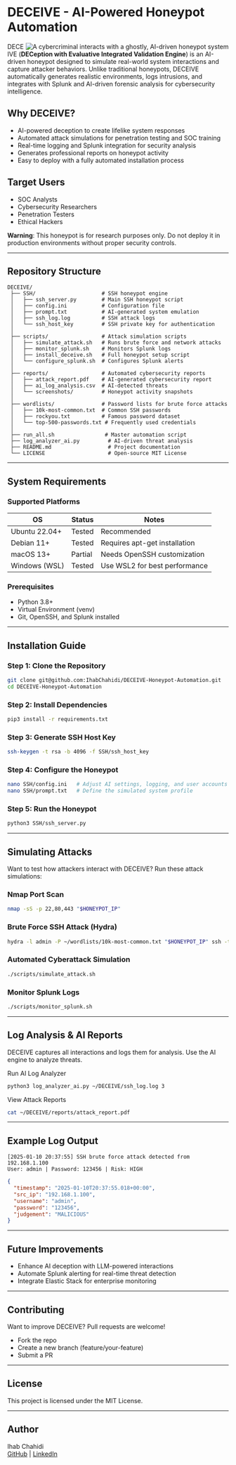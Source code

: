 # DECEIVE - AI-Powered Honeypot Automation

<img align="right" src="DECEIVE.png" alt="A cybercriminal interacts with a ghostly, AI-driven honeypot system">

DECEIVE (**DECeption with Evaluative Integrated Validation Engine**) is an AI-driven honeypot designed to simulate real-world system interactions and capture attacker behaviors. Unlike traditional honeypots, DECEIVE automatically generates realistic environments, logs intrusions, and integrates with Splunk and AI-driven forensic analysis for cybersecurity intelligence.

## Why DECEIVE?
- AI-powered deception to create lifelike system responses
- Automated attack simulations for penetration testing and SOC training
- Real-time logging and Splunk integration for security analysis
- Generates professional reports on honeypot activity
- Easy to deploy with a fully automated installation process

## Target Users
- SOC Analysts
- Cybersecurity Researchers
- Penetration Testers
- Ethical Hackers

**Warning**: This honeypot is for research purposes only. Do not deploy it in production environments without proper security controls.

---

## Repository Structure
```
DECEIVE/
 ├── SSH/                     # SSH honeypot engine
 │   ├── ssh_server.py        # Main SSH honeypot script
 │   ├── config.ini           # Configuration file
 │   ├── prompt.txt           # AI-generated system emulation
 │   ├── ssh_log.log          # SSH attack logs
 │   └── ssh_host_key         # SSH private key for authentication
 │
 ├── scripts/                 # Attack simulation scripts
 │   ├── simulate_attack.sh   # Runs brute force and network attacks
 │   ├── monitor_splunk.sh    # Monitors Splunk logs
 │   ├── install_deceive.sh   # Full honeypot setup script
 │   └── configure_splunk.sh  # Configures Splunk alerts
 │
 ├── reports/                 # Automated cybersecurity reports
 │   ├── attack_report.pdf    # AI-generated cybersecurity report
 │   ├── ai_log_analysis.csv  # AI-detected threats
 │   └── screenshots/         # Honeypot activity snapshots
 │
 ├── wordlists/               # Password lists for brute force attacks
 │   ├── 10k-most-common.txt  # Common SSH passwords
 │   ├── rockyou.txt          # Famous password dataset
 │   └── top-500-passwords.txt # Frequently used credentials
 │
 ├── run_all.sh                # Master automation script
 ├── log_analyzer_ai.py         # AI-driven threat analysis
 ├── README.md                  # Project documentation
 └── LICENSE                    # Open-source MIT License
```
---

## System Requirements
### Supported Platforms
| OS            | Status  | Notes |
|--------------|--------|-------|
| Ubuntu 22.04+ | Tested | Recommended |
| Debian 11+   | Tested | Requires apt-get installation |
| macOS 13+    | Partial | Needs OpenSSH customization |
| Windows (WSL) | Tested | Use WSL2 for best performance |

### Prerequisites
- Python 3.8+
- Virtual Environment (venv)
- Git, OpenSSH, and Splunk installed

---

## Installation Guide
### Step 1: Clone the Repository
```bash
git clone git@github.com:IhabChahidi/DECEIVE-Honeypot-Automation.git
cd DECEIVE-Honeypot-Automation
```
### Step 2: Install Dependencies
```bash
pip3 install -r requirements.txt
```
### Step 3: Generate SSH Host Key
```bash
ssh-keygen -t rsa -b 4096 -f SSH/ssh_host_key
```
### Step 4: Configure the Honeypot
```bash
nano SSH/config.ini   # Adjust AI settings, logging, and user accounts
nano SSH/prompt.txt   # Define the simulated system profile
```
### Step 5: Run the Honeypot
```bash
python3 SSH/ssh_server.py
```

---

## Simulating Attacks
Want to test how attackers interact with DECEIVE? Run these attack simulations:

### Nmap Port Scan
```bash
nmap -sS -p 22,80,443 "$HONEYPOT_IP"
```

### Brute Force SSH Attack (Hydra)
```bash
hydra -l admin -P ~/wordlists/10k-most-common.txt "$HONEYPOT_IP" ssh -t 4
```

### Automated Cyberattack Simulation
```bash
./scripts/simulate_attack.sh
```

### Monitor Splunk Logs
```bash
./scripts/monitor_splunk.sh
```

---

## Log Analysis & AI Reports
DECEIVE captures all interactions and logs them for analysis. Use the AI engine to analyze threats.

Run AI Log Analyzer
```bash
python3 log_analyzer_ai.py ~/DECEIVE/ssh_log.log 3
```

View Attack Reports
```bash
cat ~/DECEIVE/reports/attack_report.pdf
```

---

## Example Log Output
```
[2025-01-10 20:37:55] SSH brute force attack detected from 192.168.1.100
User: admin | Password: 123456 | Risk: HIGH
```
```json
{
  "timestamp": "2025-01-10T20:37:55.018+00:00",
  "src_ip": "192.168.1.100",
  "username": "admin",
  "password": "123456",
  "judgement": "MALICIOUS"
}
```

---

## Future Improvements
- Enhance AI deception with LLM-powered interactions
- Automate Splunk alerting for real-time threat detection
- Integrate Elastic Stack for enterprise monitoring

---

## Contributing
Want to improve DECEIVE? Pull requests are welcome!
- Fork the repo
- Create a new branch (feature/your-feature)
- Submit a PR

---

## License
This project is licensed under the MIT License.

---

## Author
Ihab Chahidi  
[GitHub](https://github.com/IhabChahidi) | [LinkedIn](https://linkedin.com/in/IhabChahidi)


